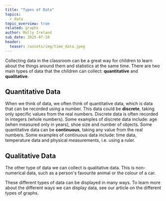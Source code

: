 ```yaml
---
title: "Types of Data"
topics: 
  - data
topic_overview: true
related: graphs
author: Molly Ireland
sub_date: 2025-07-10
header:
  teaser: /assets/img/time_data.jpeg
---
```

Collecting data in the classroom can be a great way for children to learn about the things around them and statistics at the same time. There are two main types of data that the children can collect: **quantitative** and **qualitative**.

## Quantitative Data 
When we think of data, we often think of quantitative data, which is data that can be recorded using a number. This data could be **discrete**, taking only specific values from the real numbers. Discrete data is often recorded in integers (whole numbers). Some examples of discrete data include: age (when measured only in years), shoe size and number of objects. Some quantitative data can be **continuous**, taking any value from the real numbers. Some examples of continuous data include: time data, temperature data and physical measurements, i.e. using a ruler. 

## Qualitative Data 
The other type of data we can collect is qualitative data. This is non-numerical data, such as a person's favourite animal or the colour of a car.

These different types of data can be displayed in many ways. To learn more about the different ways we can display data, see our article on the different types of graphs. 
